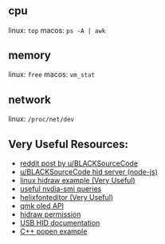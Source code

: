 #


## cpu
linux: `top`
macos: `ps -A | awk`

## memory 
linux: `free`
macos: `vm_stat`

## network
linux: `/proc/net/dev`

## Very Useful Resources:

* [reddit post by u/BLACKSourceCode](https://www.reddit.com/r/MechanicalKeyboards/comments/bysjcy/oled_used_for_displaying_dynamic_info/)
* [u/BLACKSourceCode hid server (node-js)](https://github.com/BlankSourceCode/qmk-hid-display)
* [linux hidraw example (Very Useful)](https://github.com/torvalds/linux/blob/master/samples/hidraw/hid-example.c)
* [useful nvdia-smi queries](https://nvidia.custhelp.com/app/answers/detail/a_id/3751/~/useful-nvidia-smi-queries)
* [helixfonteditor (Very Useful)](https://helixfonteditor.netlify.com/)
* [qmk oled API](https://github.com/qmk/qmk_firmware/blob/master/docs/feature_oled_driver.md)
* [hidraw permission](https://github.com/node-hid/node-hid#devicewritedata)
* [USB HID documentation](https://www.usb.org/hid)
* [C++ popen example](https://stackoverflow.com/questions/478898/how-do-i-execute-a-command-and-get-the-output-of-the-command-within-c-using-po)
